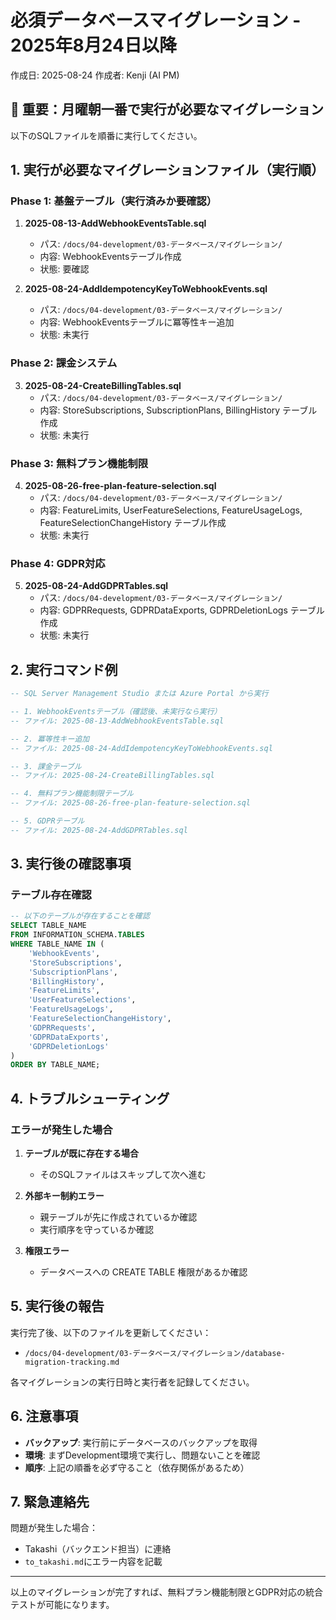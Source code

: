 # 必須データベースマイグレーション - 2025年8月24日以降
作成日: 2025-08-24
作成者: Kenji (AI PM)

## 🚨 重要：月曜朝一番で実行が必要なマイグレーション

以下のSQLファイルを順番に実行してください。

## 1. 実行が必要なマイグレーションファイル（実行順）

### Phase 1: 基盤テーブル（実行済みか要確認）
1. **2025-08-13-AddWebhookEventsTable.sql**
   - パス: `/docs/04-development/03-データベース/マイグレーション/`
   - 内容: WebhookEventsテーブル作成
   - 状態: 要確認

2. **2025-08-24-AddIdempotencyKeyToWebhookEvents.sql**
   - パス: `/docs/04-development/03-データベース/マイグレーション/`
   - 内容: WebhookEventsテーブルに冪等性キー追加
   - 状態: 未実行

### Phase 2: 課金システム
3. **2025-08-24-CreateBillingTables.sql**
   - パス: `/docs/04-development/03-データベース/マイグレーション/`
   - 内容: StoreSubscriptions, SubscriptionPlans, BillingHistory テーブル作成
   - 状態: 未実行

### Phase 3: 無料プラン機能制限
4. **2025-08-26-free-plan-feature-selection.sql**
   - パス: `/docs/04-development/03-データベース/マイグレーション/`
   - 内容: FeatureLimits, UserFeatureSelections, FeatureUsageLogs, FeatureSelectionChangeHistory テーブル作成
   - 状態: 未実行

### Phase 4: GDPR対応
5. **2025-08-24-AddGDPRTables.sql**
   - パス: `/docs/04-development/03-データベース/マイグレーション/`
   - 内容: GDPRRequests, GDPRDataExports, GDPRDeletionLogs テーブル作成
   - 状態: 未実行

## 2. 実行コマンド例

```sql
-- SQL Server Management Studio または Azure Portal から実行

-- 1. WebhookEventsテーブル（確認後、未実行なら実行）
-- ファイル: 2025-08-13-AddWebhookEventsTable.sql

-- 2. 冪等性キー追加
-- ファイル: 2025-08-24-AddIdempotencyKeyToWebhookEvents.sql

-- 3. 課金テーブル
-- ファイル: 2025-08-24-CreateBillingTables.sql

-- 4. 無料プラン機能制限テーブル
-- ファイル: 2025-08-26-free-plan-feature-selection.sql

-- 5. GDPRテーブル
-- ファイル: 2025-08-24-AddGDPRTables.sql
```

## 3. 実行後の確認事項

### テーブル存在確認
```sql
-- 以下のテーブルが存在することを確認
SELECT TABLE_NAME 
FROM INFORMATION_SCHEMA.TABLES 
WHERE TABLE_NAME IN (
    'WebhookEvents',
    'StoreSubscriptions',
    'SubscriptionPlans',
    'BillingHistory',
    'FeatureLimits',
    'UserFeatureSelections',
    'FeatureUsageLogs',
    'FeatureSelectionChangeHistory',
    'GDPRRequests',
    'GDPRDataExports',
    'GDPRDeletionLogs'
)
ORDER BY TABLE_NAME;
```

## 4. トラブルシューティング

### エラーが発生した場合
1. **テーブルが既に存在する場合**
   - そのSQLファイルはスキップして次へ進む

2. **外部キー制約エラー**
   - 親テーブルが先に作成されているか確認
   - 実行順序を守っているか確認

3. **権限エラー**
   - データベースへの CREATE TABLE 権限があるか確認

## 5. 実行後の報告

実行完了後、以下のファイルを更新してください：
- `/docs/04-development/03-データベース/マイグレーション/database-migration-tracking.md`

各マイグレーションの実行日時と実行者を記録してください。

## 6. 注意事項

- **バックアップ**: 実行前にデータベースのバックアップを取得
- **環境**: まずDevelopment環境で実行し、問題ないことを確認
- **順序**: 上記の順番を必ず守ること（依存関係があるため）

## 7. 緊急連絡先

問題が発生した場合：
- Takashi（バックエンド担当）に連絡
- `to_takashi.md`にエラー内容を記載

---
以上のマイグレーションが完了すれば、無料プラン機能制限とGDPR対応の統合テストが可能になります。